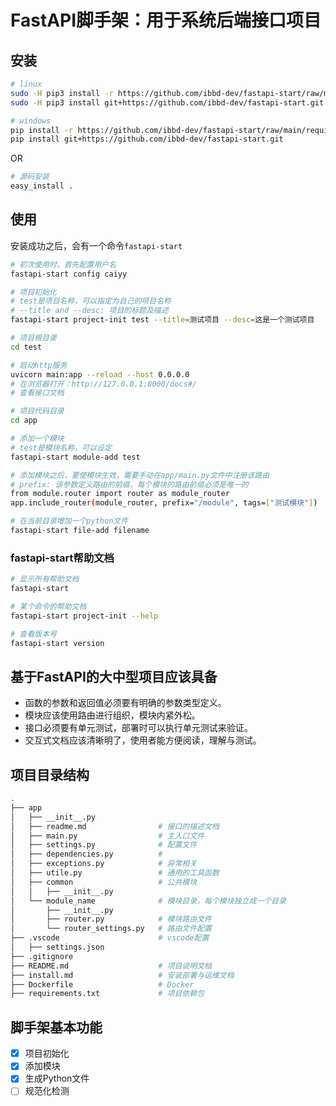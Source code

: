 # FastAPI脚手架：用于系统后端接口项目

## 安装

```sh
# linux
sudo -H pip3 install -r https://github.com/ibbd-dev/fastapi-start/raw/main/requirements.txt
sudo -H pip3 install git+https://github.com/ibbd-dev/fastapi-start.git

# windows
pip install -r https://github.com/ibbd-dev/fastapi-start/raw/main/requirements.txt
pip install git+https://github.com/ibbd-dev/fastapi-start.git
```

OR

```sh
# 源码安装
easy_install .
```

## 使用

安装成功之后，会有一个命令`fastapi-start`

```sh
# 初次使用时，首先配置用户名
fastapi-start config caiyy

# 项目初始化
# test是项目名称，可以指定为自己的项目名称
# --title and --desc: 项目的标题及描述
fastapi-start project-init test --title=测试项目 --desc=这是一个测试项目

# 项目根目录
cd test

# 启动http服务
uvicorn main:app --reload --host 0.0.0.0
# 在浏览器打开：http://127.0.0.1:8000/docs#/
# 查看接口文档

# 项目代码目录
cd app

# 添加一个模块
# test是模块名称，可以设定
fastapi-start module-add test

# 添加模块之后，要使模块生效，需要手动在app/main.py文件中注册该路由
# prefix: 该参数定义路由的前缀，每个模块的路由前缀必须是唯一的
from module.router import router as module_router
app.include_router(module_router, prefix="/module", tags=["测试模块"])

# 在当前目录增加一个python文件
fastapi-start file-add filename
```

### fastapi-start帮助文档

```sh
# 显示所有帮助文档
fastapi-start

# 某个命令的帮助文档
fastapi-start project-init --help

# 查看版本号
fastapi-start version
```

## 基于FastAPI的大中型项目应该具备

- 函数的参数和返回值必须要有明确的参数类型定义。
- 模块应该使用路由进行组织，模块内紧外松。
- 接口必须要有单元测试，部署时可以执行单元测试来验证。
- 交互式文档应该清晰明了，使用者能方便阅读，理解与测试。

## 项目目录结构

```sh
.
├── app
│   ├── __init__.py
│   ├── readme.md                # 接口的描述文档
│   ├── main.py                  # 主入口文件
│   ├── settings.py              # 配置文件
│   ├── dependencies.py          # 
│   ├── exceptions.py            # 异常相关
│   ├── utile.py                 # 通用的工具函数
│   ├── common                   # 公共模块
│   │   ├── __init__.py
│   └── module_name              # 模块目录，每个模块独立成一个目录
│       ├── __init__.py
│       ├── router.py            # 模块路由文件
│       └── router_settings.py   # 路由文件配置
├── .vscode                      # vscode配置
│   ├── settings.json
├── .gitignore
├── README.md                    # 项目说明文档
├── install.md                   # 安装部署与运维文档
├── Dockerfile                   # Docker
├── requirements.txt             # 项目依赖包
```

## 脚手架基本功能

- [x] 项目初始化
- [x] 添加模块
- [x] 生成Python文件
- [ ] 规范化检测
